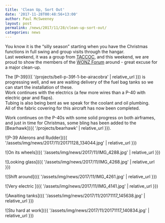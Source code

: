 ```yaml
---
title: 'Clean Up, Sort Out'
date: '2017-11-28T00:48:56+13:00'
author: Paul McSweeney
layout: post
permalink: /news/2017/11/28/clean-up-sort-out/
categories: news
---
```


You know it is the “silly season” starting when you have the Christmas functions in full swing and group visits through the hangar.  
Last weekend, it was a group from [TACCOC](https://taccoc.co.nz/), and this weekend, we are proud to show the members of the [WONZ Forum](https://rnzaf.proboards.com/) around - great excuse for a major clean-up.

The [P-39]({{ '/projects/bell-p-39f-1-be-airacobra' | relative_url }}) is progressing well, and we are waiting delivery of the fuel bag tanks so we can start the installation of these.  
Work continues with the electrics (a few more wires than a P-40 with electric gear and flaps).  
Tubing is also being bent as we speak for the coolant and oil plumbing.  
All of the fabric covering for this aircraft has now been completed.

Work continues on the P-40s with some solid progress on both airframes, and just in time for Christmas, some bling has been added to the [Bearhawk]({{ '/projects/bearhawk' | relative_url }}).

![P-39 Ailerons and Rudder]({{ '/assets/img/news/2017/11/20171128_134044.jpg' | relative_url }})

![On its wheels]({{ '/assets/img/news/2017/11/IMG_4288.jpg' | relative_url }})

![Looking glass]({{ '/assets/img/news/2017/11/IMG_4268.jpg' | relative_url }})

![Shift around]({{ '/assets/img/news/2017/11/IMG_4261.jpg' | relative_url }})

![Very electric ]({{ '/assets/img/news/2017/11/IMG_4141.jpg' | relative_url }})

![Awaiting tanks]({{ '/assets/img/news/2017/11/20171117_145638.jpg' | relative_url }})

![Stu hard at work]({{ '/assets/img/news/2017/11/20171117_140834.jpg' | relative_url }})
